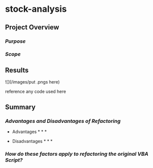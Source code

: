 # stock-analysis

## Project Overview
### *Purpose*

### *Scope*


## Results
![](/images/put .pngs here)

<Link> reference any code used here

## Summary
### *Advantages and Disadvantages of Refactoring*
* Advantages
  *
  *
  *

* Disadvantages
  *
  *
  *

### *How do these factors apply to refactoring the original VBA Script?*
